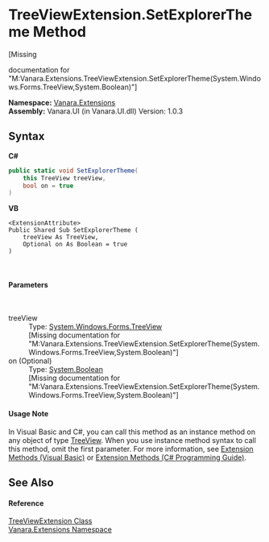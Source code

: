 # TreeViewExtension.SetExplorerTheme Method 
 

\[Missing <summary> documentation for "M:Vanara.Extensions.TreeViewExtension.SetExplorerTheme(System.Windows.Forms.TreeView,System.Boolean)"\]

**Namespace:**&nbsp;<a href="9abe54ff-18ce-e333-beed-30e855655381">Vanara.Extensions</a><br />**Assembly:**&nbsp;Vanara.UI (in Vanara.UI.dll) Version: 1.0.3

## Syntax

**C#**<br />
``` C#
public static void SetExplorerTheme(
	this TreeView treeView,
	bool on = true
)
```

**VB**<br />
``` VB
<ExtensionAttribute>
Public Shared Sub SetExplorerTheme ( 
	treeView As TreeView,
	Optional on As Boolean = true
)
```

<br />

#### Parameters
&nbsp;<dl><dt>treeView</dt><dd>Type: <a href="http://msdn2.microsoft.com/en-us/library/sc9ba94b" target="_blank">System.Windows.Forms.TreeView</a><br />\[Missing <param name="treeView"/> documentation for "M:Vanara.Extensions.TreeViewExtension.SetExplorerTheme(System.Windows.Forms.TreeView,System.Boolean)"\]</dd><dt>on (Optional)</dt><dd>Type: <a href="http://msdn2.microsoft.com/en-us/library/a28wyd50" target="_blank">System.Boolean</a><br />\[Missing <param name="on"/> documentation for "M:Vanara.Extensions.TreeViewExtension.SetExplorerTheme(System.Windows.Forms.TreeView,System.Boolean)"\]</dd></dl>

#### Usage Note
In Visual Basic and C#, you can call this method as an instance method on any object of type <a href="http://msdn2.microsoft.com/en-us/library/sc9ba94b" target="_blank">TreeView</a>. When you use instance method syntax to call this method, omit the first parameter. For more information, see <a href="http://msdn.microsoft.com/en-us/library/bb384936.aspx">Extension Methods (Visual Basic)</a> or <a href="http://msdn.microsoft.com/en-us/library/bb383977.aspx">Extension Methods (C# Programming Guide)</a>.

## See Also


#### Reference
<a href="f4bf1760-957f-5d4e-9b4c-683b9e93022c">TreeViewExtension Class</a><br /><a href="9abe54ff-18ce-e333-beed-30e855655381">Vanara.Extensions Namespace</a><br />